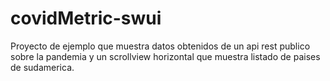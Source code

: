 # covidMetric-swui

Proyecto de ejemplo que muestra datos obtenidos de un api rest publico sobre la pandemia y un scrollview horizontal
que muestra listado de paises de sudamerica.
